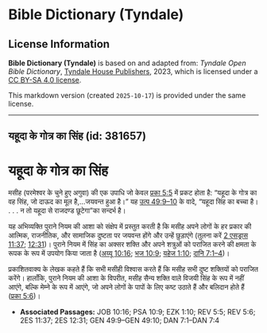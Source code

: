 # Bible Dictionary (Tyndale)

## License Information

**Bible Dictionary (Tyndale)** is based on and adapted from: _Tyndale Open Bible Dictionary_, [Tyndale House Publishers](https://tyndaleopenresources.com/), 2023, which is licensed under a [CC BY-SA 4.0 license](https://creativecommons.org/licenses/by-sa/4.0/legalcode.en).

This markdown version (created `2025-10-17`) is provided under the same license.



--------------------------------

## यहूदा के गोत्र का सिंह (id: 381657)

यहूदा के गोत्र का सिंह
======================

मसीह (परमेश्वर के चुने हुए अगुवा) की एक उपाधि जो केवल [प्रका 5:5](https://ref.ly/Rev5:5) में प्रकट होता है: “यहूदा के गोत्र का वह सिंह, जो दाऊद का मूल है,...जयवन्त हुआ है।” यह [उत्प 49:9–10](https://ref.ly/Gen49:9-Gen49:10) के वादे, “यहूदा सिंह का बच्चा है। . . . न तो यहूदा से राजदण्ड छूटेगा”का सन्दर्भ है।

यह अभिव्यक्ति पुराने नियम की आशा को संक्षेप में प्रस्तुत करती है कि मसीह अपने लोगों के हर प्रकार की आत्मिक, राजनीतिक, और सामाजिक दुष्टता पर जयवन्त होंगे और उन्हें छुड़ाएंगे (तुलना करें [2 एसड्रास 11:37](https://ref.ly/2Esd11:37); [12:31](https://ref.ly/2Esd12:31))। पुराने नियम में सिंह का अक्सर शक्ति और अपने शत्रुओं को पराजित करने की क्षमता के रूपक के रूप में उपयोग किया जाता है ([अय्यू 10:16](https://ref.ly/Job10:16); [भज 10:9](https://ref.ly/Ps10:9); [यहेज 1:10](https://ref.ly/Ezek1:10); [दानि 7:1–4](https://ref.ly/Dan7:1-Dan7:4))।

प्रकाशितवाक्य के लेखक कहते हैं कि सभी मसीही विश्वास करते हैं कि मसीह सभी दुष्ट शक्तियों को पराजित करेंगे। हालाँकि, पुराने नियम की आशा के विपरीत, मसीह सैन्य शक्ति वाले विजयी सिंह के रूप में नहीं आएंगे, बल्कि मेम्ने के रूप में आएंगे, जो अपने लोगों के पापों के लिए कष्ट उठाते हैं और बलिदान होते हैं ([प्रका 5:6](https://ref.ly/Rev5:6))।

* **Associated Passages:** JOB 10:16; PSA 10:9; EZK 1:10; REV 5:5; REV 5:6; 2ES 11:37; 2ES 12:31; GEN 49:9–GEN 49:10; DAN 7:1–DAN 7:4

